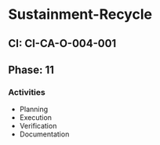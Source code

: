 # Sustainment-Recycle

## CI: CI-CA-O-004-001
## Phase: 11

### Activities
- Planning
- Execution
- Verification
- Documentation
